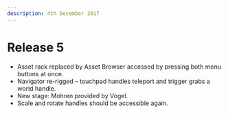 ```yaml
---
description: 4th December 2017
---
```


# Release 5

* Asset rack replaced by Asset Browser accessed by pressing both menu buttons at once.
* Navigator re-rigged – touchpad handles teleport and trigger grabs a world handle.
* New stage: Mohren provided by Vogel.
* Scale and rotate handles should be accessible again.
